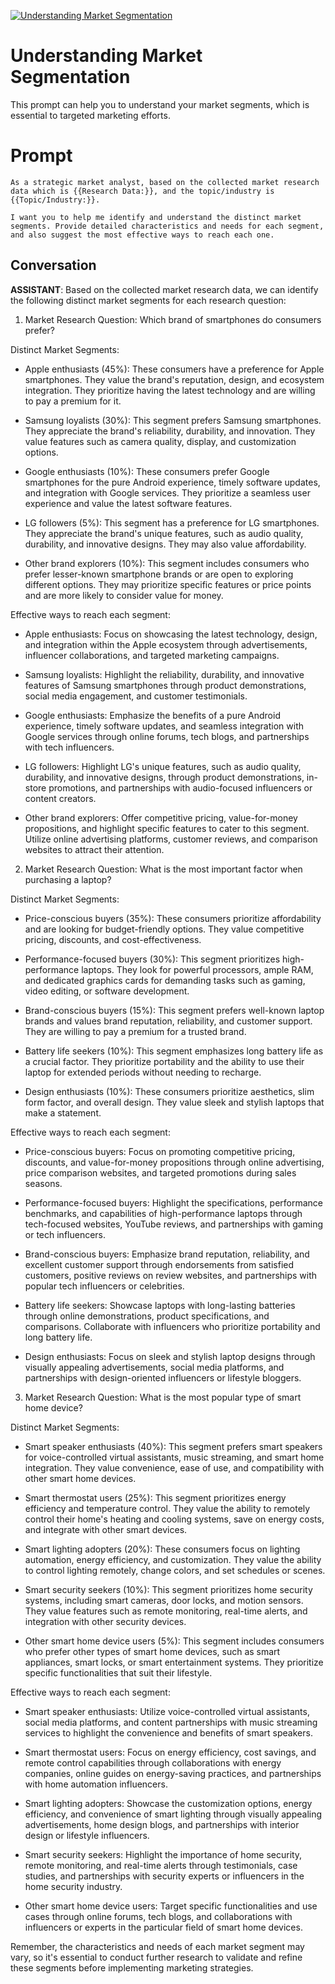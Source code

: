 
[![Understanding Market Segmentation](https://flow-prompt-covers.s3.us-west-1.amazonaws.com/icon/futuristic/futu_4.png)]()
# Understanding Market Segmentation 
This prompt can help you to understand your market segments, which is essential to targeted marketing efforts.

# Prompt

```
As a strategic market analyst, based on the collected market research data which is {{Research Data:}}, and the topic/industry is {{Topic/Industry:}}. 

I want you to help me identify and understand the distinct market segments. Provide detailed characteristics and needs for each segment, and also suggest the most effective ways to reach each one.
```

## Conversation

**ASSISTANT**: Based on the collected market research data, we can identify the following distinct market segments for each research question:



1. Market Research Question: Which brand of smartphones do consumers prefer?



Distinct Market Segments:

- Apple enthusiasts (45%): These consumers have a preference for Apple smartphones. They value the brand's reputation, design, and ecosystem integration. They prioritize having the latest technology and are willing to pay a premium for it.

- Samsung loyalists (30%): This segment prefers Samsung smartphones. They appreciate the brand's reliability, durability, and innovation. They value features such as camera quality, display, and customization options.

- Google enthusiasts (10%): These consumers prefer Google smartphones for the pure Android experience, timely software updates, and integration with Google services. They prioritize a seamless user experience and value the latest software features.

- LG followers (5%): This segment has a preference for LG smartphones. They appreciate the brand's unique features, such as audio quality, durability, and innovative designs. They may also value affordability.

- Other brand explorers (10%): This segment includes consumers who prefer lesser-known smartphone brands or are open to exploring different options. They may prioritize specific features or price points and are more likely to consider value for money.



Effective ways to reach each segment:

- Apple enthusiasts: Focus on showcasing the latest technology, design, and integration within the Apple ecosystem through advertisements, influencer collaborations, and targeted marketing campaigns.

- Samsung loyalists: Highlight the reliability, durability, and innovative features of Samsung smartphones through product demonstrations, social media engagement, and customer testimonials.

- Google enthusiasts: Emphasize the benefits of a pure Android experience, timely software updates, and seamless integration with Google services through online forums, tech blogs, and partnerships with tech influencers.

- LG followers: Highlight LG's unique features, such as audio quality, durability, and innovative designs, through product demonstrations, in-store promotions, and partnerships with audio-focused influencers or content creators.

- Other brand explorers: Offer competitive pricing, value-for-money propositions, and highlight specific features to cater to this segment. Utilize online advertising platforms, customer reviews, and comparison websites to attract their attention.



2. Market Research Question: What is the most important factor when purchasing a laptop?



Distinct Market Segments:

- Price-conscious buyers (35%): These consumers prioritize affordability and are looking for budget-friendly options. They value competitive pricing, discounts, and cost-effectiveness.

- Performance-focused buyers (30%): This segment prioritizes high-performance laptops. They look for powerful processors, ample RAM, and dedicated graphics cards for demanding tasks such as gaming, video editing, or software development.

- Brand-conscious buyers (15%): This segment prefers well-known laptop brands and values brand reputation, reliability, and customer support. They are willing to pay a premium for a trusted brand.

- Battery life seekers (10%): This segment emphasizes long battery life as a crucial factor. They prioritize portability and the ability to use their laptop for extended periods without needing to recharge.

- Design enthusiasts (10%): These consumers prioritize aesthetics, slim form factor, and overall design. They value sleek and stylish laptops that make a statement.



Effective ways to reach each segment:

- Price-conscious buyers: Focus on promoting competitive pricing, discounts, and value-for-money propositions through online advertising, price comparison websites, and targeted promotions during sales seasons.

- Performance-focused buyers: Highlight the specifications, performance benchmarks, and capabilities of high-performance laptops through tech-focused websites, YouTube reviews, and partnerships with gaming or tech influencers.

- Brand-conscious buyers: Emphasize brand reputation, reliability, and excellent customer support through endorsements from satisfied customers, positive reviews on review websites, and partnerships with popular tech influencers or celebrities.

- Battery life seekers: Showcase laptops with long-lasting batteries through online demonstrations, product specifications, and comparisons. Collaborate with influencers who prioritize portability and long battery life.

- Design enthusiasts: Focus on sleek and stylish laptop designs through visually appealing advertisements, social media platforms, and partnerships with design-oriented influencers or lifestyle bloggers.



3. Market Research Question: What is the most popular type of smart home device?



Distinct Market Segments:

- Smart speaker enthusiasts (40%): This segment prefers smart speakers for voice-controlled virtual assistants, music streaming, and smart home integration. They value convenience, ease of use, and compatibility with other smart home devices.

- Smart thermostat users (25%): This segment prioritizes energy efficiency and temperature control. They value the ability to remotely control their home's heating and cooling systems, save on energy costs, and integrate with other smart devices.

- Smart lighting adopters (20%): These consumers focus on lighting automation, energy efficiency, and customization. They value the ability to control lighting remotely, change colors, and set schedules or scenes.

- Smart security seekers (10%): This segment prioritizes home security systems, including smart cameras, door locks, and motion sensors. They value features such as remote monitoring, real-time alerts, and integration with other security devices.

- Other smart home device users (5%): This segment includes consumers who prefer other types of smart home devices, such as smart appliances, smart locks, or smart entertainment systems. They prioritize specific functionalities that suit their lifestyle.



Effective ways to reach each segment:

- Smart speaker enthusiasts: Utilize voice-controlled virtual assistants, social media platforms, and content partnerships with music streaming services to highlight the convenience and benefits of smart speakers.

- Smart thermostat users: Focus on energy efficiency, cost savings, and remote control capabilities through collaborations with energy companies, online guides on energy-saving practices, and partnerships with home automation influencers.

- Smart lighting adopters: Showcase the customization options, energy efficiency, and convenience of smart lighting through visually appealing advertisements, home design blogs, and partnerships with interior design or lifestyle influencers.

- Smart security seekers: Highlight the importance of home security, remote monitoring, and real-time alerts through testimonials, case studies, and partnerships with security experts or influencers in the home security industry.

- Other smart home device users: Target specific functionalities and use cases through online forums, tech blogs, and collaborations with influencers or experts in the particular field of smart home devices.



Remember, the characteristics and needs of each market segment may vary, so it's essential to conduct further research to validate and refine these segments before implementing marketing strategies.


